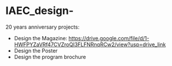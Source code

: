 # IAEC_design-
20 years anniversary projects: 
  - Design the Magazine: https://drive.google.com/file/d/1-HWFPYZaVRf47CVZroQI3FLFNRnqRCw2/view?usp=drive_link
  - Design the Poster 
  - Design the program brochure 
